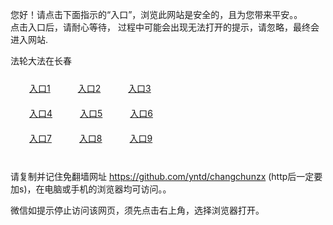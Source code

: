 您好！请点击下面指示的“入口”，浏览此网站是安全的，且为您带来平安。。 <br/>
点击入口后，请耐心等待， 过程中可能会出现无法打开的提示，请忽略，最终会进入网站. </br>

法轮大法在长春<br/>
<div style="padding:10px"><a style="margin:20px" target="_blank" href="https://d3lt1uajhfyf8q.cloudfront.net/2Qpsp?jqwdfmet" id="ccLink1" rel="nofollow">入口1</a> <a target="_blank" style="margin:20px" href="https://d2tlmdukkhy4kt.cloudfront.net/2Qpsp?qpwsebt" id="ccLink2" rel="nofollow">入口2</a> <a style="margin:20px" target="_blank" href="https://d8jhwfrvkuhiz.cloudfront.net/2Qpsp?ttvqhpj" id="ccLink3" rel="nofollow">入口3</a></div>

<div style="padding:10px" ><a style="margin:20px" target="_blank" href="https://d3lt1uajhfyf8q.cloudfront.net/2Qpsp?jqwdfmet" id="ccLink4" rel="nofollow">入口4</a> <a style="margin:20px" href="https://d2tlmdukkhy4kt.cloudfront.net/2Qpsp?qpwsebt" target="_blank" id="ccLink5" rel="nofollow">入口5</a> <a style="margin:20px" href="https://d8jhwfrvkuhiz.cloudfront.net/2Qpsp?ttvqhpj" target="_blank" id="ccLink6" rel="nofollow">入口6</a></div>

<div style="padding:10px"><a style="margin:20px" target="_blank" href="https://d3lt1uajhfyf8q.cloudfront.net/2Qpsp?jqwdfmet" id="ccLink7" rel="nofollow">入口7</a> <a style="margin:20px" href="https://d2tlmdukkhy4kt.cloudfront.net/2Qpsp?qpwsebt" target="_blank" id="ccLink8" rel="nofollow">入口8</a> <a style="margin:20px" target="_blank" href="https://d8jhwfrvkuhiz.cloudfront.net/2Qpsp?ttvqhpj" id="ccLink9" rel="nofollow">入口9</a></div>

<br/>



请复制并记住免翻墙网址 https://github.com/yntd/changchunzx (http后一定要加s)，在电脑或手机的浏览器均可访问。。<br/>

微信如提示停止访问该网页，须先点击右上角，选择浏览器打开。
